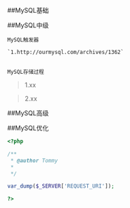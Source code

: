 ##MySQL基础

##MySQL中级

    MySQL触发器

    `1.http://ourmysql.com/archives/1362`
  
  
    MySQL存储过程
  >1.xx
  
  >2.xx
  
##MySQL高级

##MySQL优化

```php
<?php

/**
 * @author Tommy
 *
 */

var_dump($_SERVER['REQUEST_URI']);

?>
